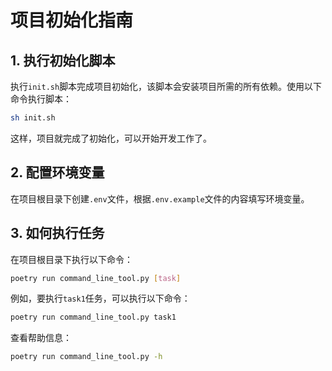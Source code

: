 # 项目初始化指南

## 1. 执行初始化脚本
执行`init.sh`脚本完成项目初始化，该脚本会安装项目所需的所有依赖。使用以下命令执行脚本：
```bash
sh init.sh
```
这样，项目就完成了初始化，可以开始开发工作了。

## 2. 配置环境变量
在项目根目录下创建`.env`文件，根据`.env.example`文件的内容填写环境变量。


## 3. 如何执行任务
在项目根目录下执行以下命令：
```bash
poetry run command_line_tool.py [task]
```
例如，要执行`task1`任务，可以执行以下命令：
```bash
poetry run command_line_tool.py task1
``` 
查看帮助信息：
```bash
poetry run command_line_tool.py -h
```